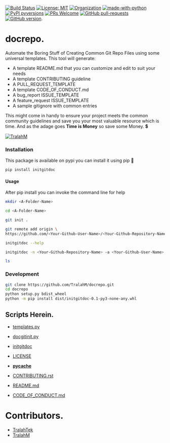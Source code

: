 
[![Build Status](https://travis-ci.com/TralahM/docrepo.svg?branch=master)](https://travis-ci.com/TralahM/docrepo)
[![License: MIT](https://img.shields.io/badge/License-MIT-red.svg)](https://opensource.org/licenses/MIT)
[![Organization](https://img.shields.io/badge/Org-TralahTek-blue.svg)](https://github.com/TralahTek)
[![made-with-python](https://img.shields.io/badge/Made%20with-Python-1f425f.svg)](https://www.python.org/)
[![PyPI pyversions](https://img.shields.io/pypi/pyversions/ansicolortags.svg)](https://pypi.python.org/pypi/ansicolortags/)
[![PRs Welcome](https://img.shields.io/badge/PRs-welcome-brightgreen.svg?style=flat-square)](https://github.com/TralahM/pull/)
[![GitHub pull-requests](https://img.shields.io/github/issues-pr/Naereen/StrapDown.js.svg)](https://gitHub.com/TralahM/docrepo/pull/)
[![GitHub version](https://badge.fury.io/gh/Naereen%2FStrapDown.js.svg)](https://github.com/TralahM/docrepo).

# docrepo.
Automate the Boring Stuff of Creating Common Git Repo Files using some universal
templates.
This tool will generate:
- A template README.md that you can customize and edit to suit your needs
- A template CONTRIBUTING guideline
- A PULL_REQUEST_TEMPLATE
- A template CODE_OF_CONDUCT.md
- A bug_report ISSUE_TEMPLATE
- A feature_request ISSUE_TEMPLATE
- A sample gitignore with common entries

This might come in handy to ensure your project meets the common community guidelines and
save you your most valuable resource which is time. And as the adage goes __Time is
Money__ so save some Money. :heavy_dollar_sign:


[![TralahM](https://img.shields.io/badge/Author-TralahM-cyan.svg?style=for-the-badge)](https://github.com/TralahM)

### Installation
This package is available on pypi you can install it using pip
:100:

```Bash
pip install initgitdoc
```
#### Usage
After pip install you can invoke the command line for help
```Bash
mkdir <A-Folder-Name>

cd <A-Folder-Name>

git init .

git remote add origin \
https://github.com/<Your-Github-User-Name>/<Your-Github-Repository-Name>.git

initgitdoc --help

initgitdoc -n <Your-Github-Repository-Name> -a <Your-Github-User-Name>

ls

```
### Development

```Bash
git clone https://github.com/TralahM/docrepo.git
cd docrepo
python setup.py bdist_wheel
python -m pip install dist/initgitdoc-0.1-py3-none-any.whl
```

## Scripts Herein.

* [templates.py](https://github.com/TralahM/docrepo/blob/master/templates.py)

* [docgitinit.py](https://github.com/TralahM/docrepo/blob/master/docgitinit.py)

* [initgitdoc](https://github.com/TralahM/docrepo/blob/master/initgitdoc)

* [LICENSE](https://github.com/TralahM/docrepo/blob/master/LICENSE)

* [__pycache__](https://github.com/TralahM/docrepo/blob/master/__pycache__)

* [CONTRIBUTING.rst](https://github.com/TralahM/docrepo/blob/master/CONTRIBUTING.rst)

* [README.md](https://github.com/TralahM/docrepo/blob/master/README.md)

* [CODE_OF_CONDUCT.md](https://github.com/TralahM/docrepo/blob/master/CODE_OF_CONDUCT.md)

# Contributors.

* [TralahTek](https://github.com/TralahTek)
* [TralahM](https://github.com/TralahM)
